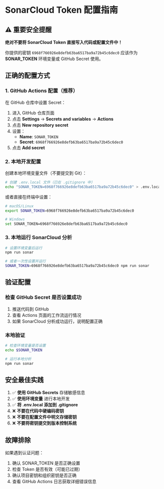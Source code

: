 # SonarCloud Token 配置指南

## ⚠️ 重要安全提醒

**绝对不要将 SonarCloud Token 直接写入代码或配置文件中！**

你提供的密钥 `6968f766926e8defb63ba6517ba9a72b45c6dec0` 应该作为 **SONAR_TOKEN** 环境变量或 GitHub Secret 使用。

## 正确的配置方式

### 1. GitHub Actions 配置（推荐）

在 GitHub 仓库中设置 Secret：

1. 进入 GitHub 仓库页面
2. 点击 **Settings** → **Secrets and variables** → **Actions**
3. 点击 **New repository secret**
4. 设置：
   - **Name**: `SONAR_TOKEN`
   - **Secret**: `6968f766926e8defb63ba6517ba9a72b45c6dec0`
5. 点击 **Add secret**

### 2. 本地开发配置

创建本地环境变量文件（不要提交到 Git）：

```bash
# 创建 .env.local 文件（已在 .gitignore 中）
echo "SONAR_TOKEN=6968f766926e8defb63ba6517ba9a72b45c6dec0" > .env.local
```

或者直接在终端中设置：

```bash
# macOS/Linux
export SONAR_TOKEN=6968f766926e8defb63ba6517ba9a72b45c6dec0

# Windows
set SONAR_TOKEN=6968f766926e8defb63ba6517ba9a72b45c6dec0
```

### 3. 本地运行 SonarCloud 分析

```bash
# 设置环境变量后运行
npm run sonar

# 或者一次性设置并运行
SONAR_TOKEN=6968f766926e8defb63ba6517ba9a72b45c6dec0 npm run sonar
```

## 验证配置

### 检查 GitHub Secret 是否设置成功

1. 推送代码到 GitHub
2. 查看 Actions 页面的工作流运行情况
3. 如果 SonarCloud 分析成功运行，说明配置正确

### 本地验证

```bash
# 检查环境变量是否设置
echo $SONAR_TOKEN

# 运行本地分析
npm run sonar
```

## 安全最佳实践

1. ✅ **使用 GitHub Secrets** 存储敏感信息
2. ✅ **使用环境变量** 进行本地开发
3. ✅ **将 .env.local 添加到 .gitignore**
4. ❌ **不要在代码中硬编码密钥**
5. ❌ **不要在配置文件中明文存储密钥**
6. ❌ **不要将密钥提交到版本控制系统**

## 故障排除

如果遇到认证问题：

1. 确认 SONAR_TOKEN 是否正确设置
2. 检查 Token 是否有效（可能已过期）
3. 确认项目密钥和组织密钥是否正确
4. 查看 GitHub Actions 日志获取详细错误信息
